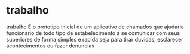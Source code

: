 # trabalho
trabalho
É o prototipo inicial de um aplicativo de chamados que ajudaria funcionario
de todo tipo de estabelecimento a se comunicar com seus superiores de forma
simples e rapida seja para tirar duvidas, esclarecer acontecimentos ou fazer denuncias
